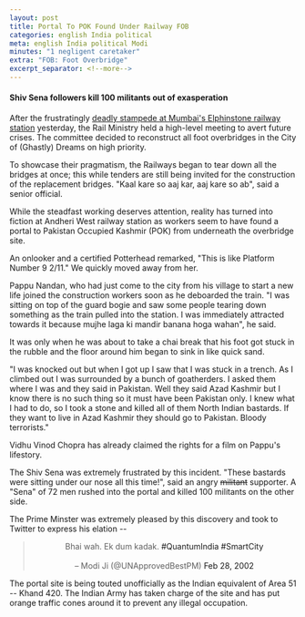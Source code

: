 ```yaml
---
layout: post
title: Portal To POK Found Under Railway FOB
categories: english India political
meta: english India political Modi
minutes: "1 negligent caretaker"
extra: "FOB: Foot Overbridge"
excerpt_separator: <!--more-->
---
```

#### Shiv Sena followers kill 100 militants out of exasperation

After the frustratingly [deadly stampede at Mumbai's Elphinstone railway station](https://www.ndtv.com/mumbai-news/elphinstone-station-stampede-moments-that-led-to-stampede-caught-in-mobile-phone-video-1756740) yesterday, the Rail Ministry held a high-level meeting to avert future crises. The committee decided to reconstruct all foot overbridges in the City of (Ghastly) Dreams on high priority. 

To showcase their pragmatism, the Railways began to tear down all the bridges at once; this while tenders are still being invited for the construction of the replacement bridges. "Kaal kare so aaj kar, aaj kare so ab", said a senior official.

<!--more-->

While the steadfast working deserves attention, reality has turned into fiction at Andheri West railway station as workers seem to have found a portal to Pakistan Occupied Kashmir (POK) from underneath the overbridge site. 

An onlooker and a certified Potterhead remarked, "This is like Platform Number 9 2/11." We quickly moved away from her.

Pappu Nandan, who had just come to the city from his village to start a new life joined the construction workers soon as he deboarded the train. "I was sitting on top of the guard bogie and saw some people tearing down something as the train pulled into the station. I was immediately attracted towards it because mujhe laga ki mandir banana hoga wahan", he said.

It was only when he was about to take a chai break that his foot got stuck in the rubble and the floor around him began to sink in like quick sand. 

"I was knocked out but when I got up I saw that I was stuck in a trench. As I climbed out I was surrounded by a bunch of goatherders. I asked them where I was and they said in Pakistan. Well they said Azad Kashmir but I know there is no such thing so it must have been Pakistan only. I knew what I had to do, so I took a stone and killed all of them North Indian bastards. If they want to live in Azad Kashmir they should go to Pakistan. Bloody terrorists."

Vidhu Vinod Chopra has already claimed the rights for a film on Pappu's lifestory. 

The Shiv Sena was extremely frustrated by this incident. "These bastards were sitting under our nose all this time!", said an angry ~~militant~~ supporter. A "Sena" of 72 men rushed into the portal and killed 100 militants on the other side.

The Prime Minster was extremely pleased by this discovery and took to Twitter to express his elation --

<center>
<blockquote class="twitter-tweet"> 
Bhai wah. Ek dum kadak. <a>#QuantumIndia #SmartCity</a><br>
<br>
&ndash; Modi Ji (@UNApprovedBestPM) <a>Feb 28, 2002</a>
</blockquote>
</center>

The portal site is being touted unofficially as the Indian equivalent of Area 51 -- Khand 420. The Indian Army has taken charge of the site and has put orange traffic cones around it to prevent any illegal occupation.
